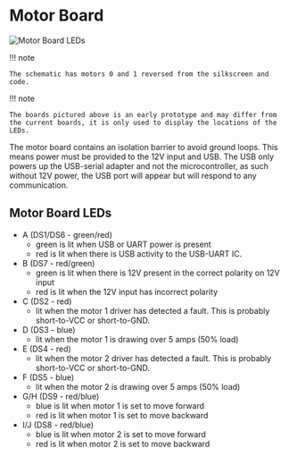 # Motor Board

![Motor Board LEDs](https://raw.githubusercontent.com/srobo/motor-v4-hw/master/test/led_diagram.jpg)

!!! note

    The schematic has motors 0 and 1 reversed from the silkscreen and code.

!!! note

    The boards pictured above is an early prototype and may differ from the current boards, it is only used to display the locations of the LEDs.

The motor board contains an isolation barrier to avoid ground loops. This means power must be provided to the 12V input and USB. The USB only powers up the USB-serial adapter and not the microcontroller, as such without 12V power, the USB port will appear but will respond to any communication.

## Motor Board LEDs

- A (DS1/DS6 - green/red)
    - green is lit when USB or UART power is present
    - red is lit when there is USB activity to the USB-UART IC.
- B (DS7 - red/green)
    - green is lit when there is 12V present in the correct polarity on 12V input
    - red is lit when the 12V input has incorrect polarity
- C (DS2 - red)
    - lit when the motor 1 driver has detected a fault. This is probably short-to-VCC or short-to-GND.
- D (DS3 - blue)
    - lit when the motor 1 is drawing over 5 amps (50% load)
- E (DS4 - red)
    - lit when the motor 2 driver has detected a fault. This is probably short-to-VCC or short-to-GND.
- F (DS5 - blue)
    - lit when the motor 2 is drawing over 5 amps (50% load)
- G/H (DS9 - red/blue)
    - blue is lit when motor 1 is set to move forward
    - red is lit when motor 1 is set to move backward
- I/J (DS8 - red/blue)
    - blue is lit when motor 2 is set to move forward
    - red is lit when motor 2 is set to move backward
